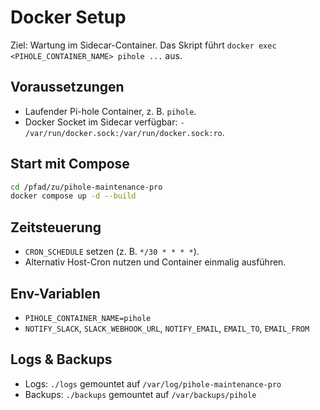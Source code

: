 # Docker Setup

Ziel: Wartung im Sidecar-Container. Das Skript führt `docker exec <PIHOLE_CONTAINER_NAME> pihole ...` aus.

## Voraussetzungen
- Laufender Pi-hole Container, z. B. `pihole`.
- Docker Socket im Sidecar verfügbar: `- /var/run/docker.sock:/var/run/docker.sock:ro`.

## Start mit Compose
```bash
cd /pfad/zu/pihole-maintenance-pro
docker compose up -d --build
```

## Zeitsteuerung

* `CRON_SCHEDULE` setzen (z. B. `*/30 * * * *`).
* Alternativ Host-Cron nutzen und Container einmalig ausführen.

## Env-Variablen

* `PIHOLE_CONTAINER_NAME=pihole`
* `NOTIFY_SLACK`, `SLACK_WEBHOOK_URL`, `NOTIFY_EMAIL`, `EMAIL_TO`, `EMAIL_FROM`

## Logs & Backups

* Logs: `./logs` gemountet auf `/var/log/pihole-maintenance-pro`
* Backups: `./backups` gemountet auf `/var/backups/pihole`

